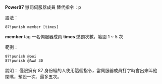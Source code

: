 **Power87** 懲罰伺服器成員
替代指令：p

語法：
```
87!punish member [times]
```
__member__ tag 一名伺服器成員
__times__ 懲罰次數，範圍 1 ~ 5 次

範例：
```
87!punish @poi
87!punish @AwA 30
```
說明：
僅限擁有 87 身份組的人使用這個指令，當伺服器成員打字時會出來叫他閉嘴，預設一次、最多五次。
